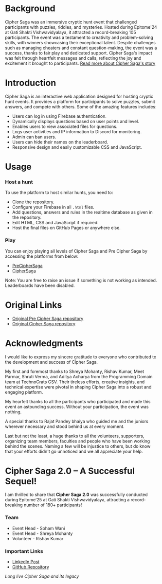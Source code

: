 # Background
Cipher Saga was an immersive cryptic hunt event that challenged participants with puzzles, riddles, and mysteries. Hosted during Epitome'24 at Gati Shakti Vishwavidyalaya, it attracted a record-breaking 105 participants. The event was a testament to creativity and problem-solving skills, with winners showcasing their exceptional talent. Despite challenges such as managing cheaters and constant question-making, the event was a success, thanks to fair play and dedicated support. Cipher Saga's impact was felt through heartfelt messages and calls, reflecting the joy and excitement it brought to participants. [Read more about Cipher Saga's story](https://www.linkedin.com/posts/soham-wani-b0726a262_it-all-started-in-paradox-iit-madrass-saavan-activity-7170433462401806337--6IS/)

# Introduction
Cipher Saga is an interactive web application designed for hosting cryptic hunt events. It provides a platform for participants to solve puzzles, submit answers, and compete with others. Some of the amazing features includes:
- Users can log in using Firebase authentication.
- Dynamically displays questions based on user points and level.
- Enables users to view associated files for questions.
- Logs user activities and IP information to Discord for monitoring.
- Admin can ban users.
- Users can hide their names on the leaderboard.
- Responsive design and easily customizable CSS and JavaScript.

# Usage
### Host a hunt
To use the platform to host similar hunts, you need to:
- Clone the repository.
- Configure your Firebase in all `.html` files.
- Add questions, answers and rules in the realtime database as given in the repository.
- Edit HTML, CSS and JavaScript if required.
- Host the final files on GitHub Pages or anywhere else.

### Play
You can enjoy playing all levels of Cipher Saga and Pre Cipher Saga by accessing the platforms from below:
- [PreCipherSaga](https://soham-wani.github.io/CipherSaga/PreCipherSaga/)
- [CipherSaga](https://soham-wani.github.io/CipherSaga/CipherSaga/)

Note: You are free to raise an issue if something is not working as intended. Leaderboards have been disabled.

# Original Links
- [Original Pre Cipher Saga repository](https://github.com/technocratsgsv/PreCipherSaga)
- [Original Cipher Saga repository](https://github.com/technocratsgsv/CipherSaga)

# Acknowledgments
I would like to express my sincere gratitude to everyone who contributed to the development and success of Cipher Saga.

My first and foremost thanks to Shreya Mohanty, Rishav Kumar, Meet Parmar, Shruti Verma, and Aditya Acharya from the Programming Domain team at TechnoCrats GSV. Their tireless efforts, creative insights, and technical expertise were pivotal in shaping Cipher Saga into a robust and engaging platform.

My hearfelt thanks to all the participants who participated and made this event an astounding success. Without your participation, the event was nothing. 

A special thanks to Rajat Pandey bhaiya who guided me and the juniors wherever necessary and stood behind us at every moment.

Last but not the least, a huge thanks to all the volunteers, supporters, organizing team members, faculties and people who have been working behind the scenes. Naming a few will be injustice to others, but do know that your efforts didn't go unnoticed and we all appreciate your help.

# Cipher Saga 2.0 – A Successful Sequel!

I am thrilled to share that **Cipher Saga 2.0** was successfully conducted during Epitome'25 at Gati Shakti Vishwavidyalaya, attracting a record-breaking number of 180+ participants!

### Team
- Event Head - Soham Wani
- Event Head - Shreya Mohanty
- Volunteer - Rishav Kumar

### Important Links
- [LinkedIn Post](https://www.linkedin.com/posts/soham-wani-b0726a262_cipher-saga-started-as-an-idea-an-attempt-activity-7310391223620374528-5w0k)  
- [GitHub Repository](https://github.com/technocratsgsv/Cipher-Saga-2.0)

*Long live Cipher Saga and its legacy*
